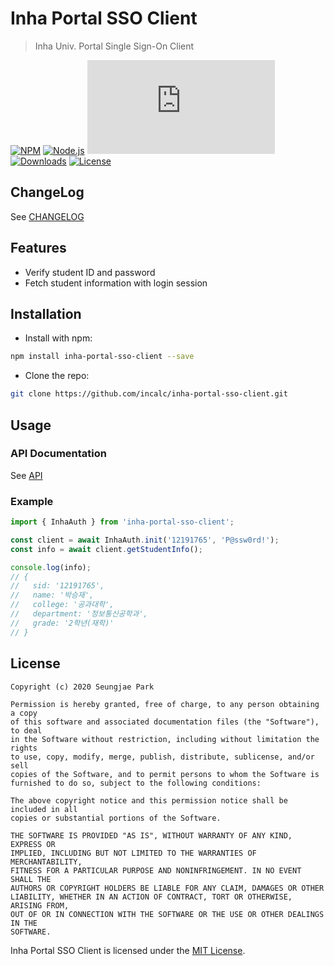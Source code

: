 # Inha Portal SSO Client

> Inha Univ. Portal Single Sign-On Client

[![NPM](https://img.shields.io/npm/v/inha-portal-sso-client?logo=npm&logoColor=white&style=for-the-badge)](https://www.npmjs.com/package/inha-portal-sso-client)
[![Node.js](https://img.shields.io/node/v/inha-portal-sso-client?logo=node.js&logoColor=white&style=for-the-badge)](https://nodejs.org)
[![GitHub Workflow Status](https://img.shields.io/github/workflow/status/incalc/inha-portal-sso-client/Node.js?logo=github&logoColor=white&style=for-the-badge)](https://github.com/incalc/inha-portal-sso-client/actions)
[![Downloads](https://img.shields.io/npm/dt/inha-portal-sso-client?logo=npm&logoColor=white&style=for-the-badge)](https://www.npmjs.com/package/inha-portal-sso-client)
[![License](https://img.shields.io/npm/l/inha-portal-sso-client?style=for-the-badge)](./LICENSE)

## ChangeLog

See [CHANGELOG](./CHANGELOG.md)

## Features

- Verify student ID and password
- Fetch student information with login session

## Installation

- Install with npm:

```bash
npm install inha-portal-sso-client --save
```

- Clone the repo:

```bash
git clone https://github.com/incalc/inha-portal-sso-client.git
```

## Usage

### API Documentation

See [API](https://incalc.github.io/inha-portal-sso-client/)

### Example

```ts
import { InhaAuth } from 'inha-portal-sso-client';

const client = await InhaAuth.init('12191765', 'P@ssw0rd!');
const info = await client.getStudentInfo();

console.log(info);
// {
//   sid: '12191765',
//   name: '박승재',
//   college: '공과대학',
//   department: '정보통신공학과',
//   grade: '2학년(재학)'
// }
```

## License

```text
Copyright (c) 2020 Seungjae Park

Permission is hereby granted, free of charge, to any person obtaining a copy
of this software and associated documentation files (the "Software"), to deal
in the Software without restriction, including without limitation the rights
to use, copy, modify, merge, publish, distribute, sublicense, and/or sell
copies of the Software, and to permit persons to whom the Software is
furnished to do so, subject to the following conditions:

The above copyright notice and this permission notice shall be included in all
copies or substantial portions of the Software.

THE SOFTWARE IS PROVIDED "AS IS", WITHOUT WARRANTY OF ANY KIND, EXPRESS OR
IMPLIED, INCLUDING BUT NOT LIMITED TO THE WARRANTIES OF MERCHANTABILITY,
FITNESS FOR A PARTICULAR PURPOSE AND NONINFRINGEMENT. IN NO EVENT SHALL THE
AUTHORS OR COPYRIGHT HOLDERS BE LIABLE FOR ANY CLAIM, DAMAGES OR OTHER
LIABILITY, WHETHER IN AN ACTION OF CONTRACT, TORT OR OTHERWISE, ARISING FROM,
OUT OF OR IN CONNECTION WITH THE SOFTWARE OR THE USE OR OTHER DEALINGS IN THE
SOFTWARE.
```

Inha Portal SSO Client is licensed under the [MIT License](./LICENSE).
